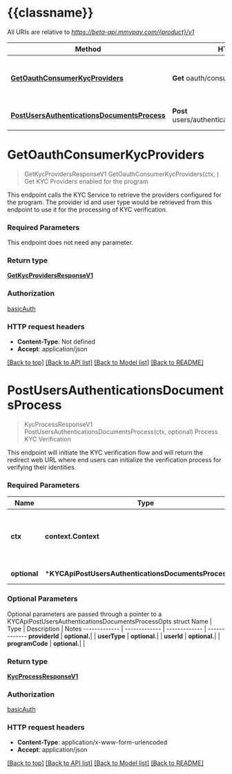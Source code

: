 # {{classname}}

All URIs are relative to *https://beta-api.mmvpay.com/{product}/v1*

Method | HTTP request | Description
------------- | ------------- | -------------
[**GetOauthConsumerKycProviders**](KYCApi.md#GetOauthConsumerKycProviders) | **Get** oauth/consumer/kyc/providers | Get KYC Providers enabled for the program
[**PostUsersAuthenticationsDocumentsProcess**](KYCApi.md#PostUsersAuthenticationsDocumentsProcess) | **Post** users/authentications/documents/process | Process KYC Verification

# **GetOauthConsumerKycProviders**
> GetKycProvidersResponseV1 GetOauthConsumerKycProviders(ctx, )
Get KYC Providers enabled for the program

This endpoint calls the KYC Service to retrieve the providers configured for the program.  The provider id and user type would be retrieved from this endpoint to use it for the processing of KYC verification. 

### Required Parameters
This endpoint does not need any parameter.

### Return type

[**GetKycProvidersResponseV1**](Get_kyc_providers_response.v1.md)

### Authorization

[basicAuth](../README.md#basicAuth)

### HTTP request headers

 - **Content-Type**: Not defined
 - **Accept**: application/json

[[Back to top]](#) [[Back to API list]](../README.md#documentation-for-api-endpoints) [[Back to Model list]](../README.md#documentation-for-models) [[Back to README]](../README.md)

# **PostUsersAuthenticationsDocumentsProcess**
> KycProcessResponseV1 PostUsersAuthenticationsDocumentsProcess(ctx, optional)
Process KYC Verification

This endpoint will initiate the KYC verification flow and will return the redirect web URL where end users can initialize the verification process for verifying their identities. 

### Required Parameters

Name | Type | Description  | Notes
------------- | ------------- | ------------- | -------------
 **ctx** | **context.Context** | context for authentication, logging, cancellation, deadlines, tracing, etc.
 **optional** | ***KYCApiPostUsersAuthenticationsDocumentsProcessOpts** | optional parameters | nil if no parameters

### Optional Parameters
Optional parameters are passed through a pointer to a KYCApiPostUsersAuthenticationsDocumentsProcessOpts struct
Name | Type | Description  | Notes
------------- | ------------- | ------------- | -------------
 **providerId** | **optional.**|  | 
 **userType** | **optional.**|  | 
 **userId** | **optional.**|  | 
 **programCode** | **optional.**|  | 

### Return type

[**KycProcessResponseV1**](Kyc_process_response.v1.md)

### Authorization

[basicAuth](../README.md#basicAuth)

### HTTP request headers

 - **Content-Type**: application/x-www-form-urlencoded
 - **Accept**: application/json

[[Back to top]](#) [[Back to API list]](../README.md#documentation-for-api-endpoints) [[Back to Model list]](../README.md#documentation-for-models) [[Back to README]](../README.md)

